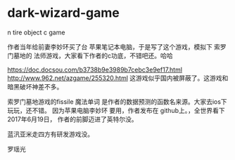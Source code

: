 # dark-wizard-game
n tire object c game


作者当年给前妻李妙环买了台 苹果笔记本电脑，于是写了这个游戏，模拟下 索罗门墓地的 法师游戏，大家看下作者的c功底，不错吧还。哈哈

https://doc.docsou.com/b3738b9e3989b7cebc3e9ef17.html
http://www.962.net/azgame/255320.html
这游戏似乎国内被屏蔽了。这游戏和暗黑破坏神差不多。

索罗门墓地游戏的fissile 魔法单词 是作者的数据预测的函数名来源。大家去ios下玩玩，还不错。
因为苹果电脑李妙环 要用，作者发布在 github上。，全世界看下 2017年6月19日， 作者的前脚迈进了英特尔没。

蓝汛亚米走四方有研发游戏没。



罗瑶光
